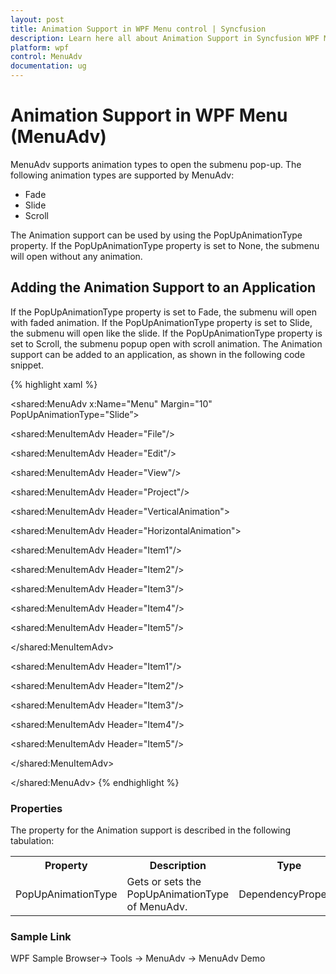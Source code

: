 ```yaml
---
layout: post
title: Animation Support in WPF Menu control | Syncfusion
description: Learn here all about Animation Support in Syncfusion WPF Menu (MenuAdv) control, its elements and more details.
platform: wpf
control: MenuAdv
documentation: ug
---
```


# Animation Support in WPF Menu (MenuAdv)

MenuAdv supports animation types to open the submenu pop-up. The following animation types are supported by MenuAdv:

* Fade
* Slide
* Scroll

The Animation support can be used by using the PopUpAnimationType property. If the PopUpAnimationType property is set to None, the submenu will open without any animation.

## Adding the Animation Support to an Application

If the PopUpAnimationType property is set to Fade, the submenu will open with faded animation. If the PopUpAnimationType property is set to Slide, the submenu will open like the slide. If the PopUpAnimationType property is set to Scroll, the submenu popup open with scroll animation. The Animation support can be added to an application, as shown in the following code snippet.

{% highlight xaml %}




<shared:MenuAdv x:Name="Menu" Margin="10" PopUpAnimationType="Slide”>

<shared:MenuItemAdv Header="File"/>

<shared:MenuItemAdv Header="Edit"/>

<shared:MenuItemAdv Header="View"/>

<shared:MenuItemAdv Header="Project"/>

<shared:MenuItemAdv Header="VerticalAnimation">

<shared:MenuItemAdv Header="HorizontalAnimation">

<shared:MenuItemAdv Header="Item1"/>

<shared:MenuItemAdv Header="Item2"/>

<shared:MenuItemAdv Header="Item3"/>

<shared:MenuItemAdv Header="Item4"/>

<shared:MenuItemAdv Header="Item5"/>

</shared:MenuItemAdv>

<shared:MenuItemAdv Header="Item1"/>

<shared:MenuItemAdv Header="Item2"/>

<shared:MenuItemAdv Header="Item3"/>

<shared:MenuItemAdv Header="Item4"/>

<shared:MenuItemAdv Header="Item5"/>

</shared:MenuItemAdv>

</shared:MenuAdv>
{% endhighlight %}


### Properties

The property for the Animation support is described in the following tabulation:



<table>
<tr>
<th>
Property </th><th>
Description </th><th>
Type </th><th>
Data Type </th></tr>
<tr>
<td>
PopUpAnimationType</td><td>
Gets or sets the PopUpAnimationType of MenuAdv.</td><td>
DependencyProperty</td><td>
PopUpAnimationType(None)</td></tr>
</table>


### Sample Link

WPF Sample Browser-> Tools -> MenuAdv -> MenuAdv Demo

